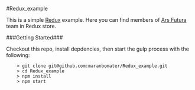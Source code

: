 #Redux_example

This is a simple [Redux](https://github.com/reactjs/redux) example. Here you can find members of [Ars Futura](http://arsfutura.co/) team in Redux store.

###Getting Started###

Checkout this repo, install depdencies, then start the gulp process with the following:

```
	> git clone git@github.com:maranbomater/Redux_example.git
	> cd Redux_example
	> npm install
	> npm start
```